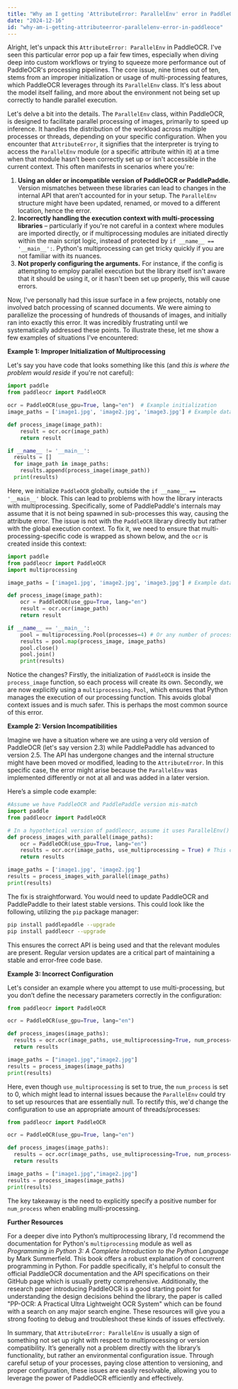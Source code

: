 ```yaml
---
title: "Why am I getting 'AttributeError: ParallelEnv' error in PaddleOCe?"
date: "2024-12-16"
id: "why-am-i-getting-attributeerror-parallelenv-error-in-paddleoce"
---
```


Alright, let's unpack this `AttributeError: ParallelEnv` in PaddleOCR. I've seen this particular error pop up a fair few times, especially when diving deep into custom workflows or trying to squeeze more performance out of PaddleOCR's processing pipelines. The core issue, nine times out of ten, stems from an improper initialization or usage of multi-processing features, which PaddleOCR leverages through its `ParallelEnv` class. It's less about the model itself failing, and more about the environment not being set up correctly to handle parallel execution.

Let's delve a bit into the details. The `ParallelEnv` class, within PaddleOCR, is designed to facilitate parallel processing of images, primarily to speed up inference. It handles the distribution of the workload across multiple processes or threads, depending on your specific configuration. When you encounter that `AttributeError`, it signifies that the interpreter is trying to access the `ParallelEnv` module (or a specific attribute within it) at a time when that module hasn’t been correctly set up or isn't accessible in the current context. This often manifests in scenarios where you're:

1.  **Using an older or incompatible version of PaddleOCR or PaddlePaddle.** Version mismatches between these libraries can lead to changes in the internal API that aren’t accounted for in your setup. The `ParallelEnv` structure might have been updated, renamed, or moved to a different location, hence the error.
2.  **Incorrectly handling the execution context with multi-processing libraries** – particularly if you're not careful in a context where modules are imported directly, or if multiprocessing modules are initiated directly within the main script logic, instead of protected by `if __name__ == '__main__':`. Python's multiprocessing can get tricky quickly if you are not familiar with its nuances.
3.  **Not properly configuring the arguments.** For instance, if the config is attempting to employ parallel execution but the library itself isn't aware that it should be using it, or it hasn't been set up properly, this will cause errors.

Now, I've personally had this issue surface in a few projects, notably one involved batch processing of scanned documents. We were aiming to parallelize the processing of hundreds of thousands of images, and initially ran into exactly this error. It was incredibly frustrating until we systematically addressed these points. To illustrate these, let me show a few examples of situations I've encountered:

**Example 1: Improper Initialization of Multiprocessing**

Let's say you have code that looks something like this (and *this is where the problem would reside* if you're not careful):

```python
import paddle
from paddleocr import PaddleOCR

ocr = PaddleOCR(use_gpu=True, lang="en")  # Example initialization
image_paths = ['image1.jpg', 'image2.jpg', 'image3.jpg'] # Example data

def process_image(image_path):
    result = ocr.ocr(image_path)
    return result

if __name__ != '__main__':
  results = []
  for image_path in image_paths:
    results.append(process_image(image_path))
  print(results)
```

Here, we initialize `PaddleOCR` globally, outside the `if __name__ == '__main__'` block. This can lead to problems with how the library interacts with multiprocessing. Specifically, some of PaddlePaddle's internals may assume that it is not being spawned in sub-processes this way, causing the attribute error. The issue is not with the `PaddleOCR` library directly but rather with the global execution context. To fix it, we need to ensure that multi-processing-specific code is wrapped as shown below, and the `ocr` is created inside this context:

```python
import paddle
from paddleocr import PaddleOCR
import multiprocessing

image_paths = ['image1.jpg', 'image2.jpg', 'image3.jpg'] # Example data

def process_image(image_path):
    ocr = PaddleOCR(use_gpu=True, lang="en")
    result = ocr.ocr(image_path)
    return result

if __name__ == '__main__':
    pool = multiprocessing.Pool(processes=4) # Or any number of processes you prefer
    results = pool.map(process_image, image_paths)
    pool.close()
    pool.join()
    print(results)
```

Notice the changes? Firstly, the initialization of `PaddleOCR` is inside the `process_image` function, so each process will create its own. Secondly, we are now explicitly using a `multiprocessing.Pool`, which ensures that Python manages the execution of our processing function.  This avoids global context issues and is much safer. This is perhaps the most common source of this error.

**Example 2: Version Incompatibilities**

Imagine we have a situation where we are using a very old version of PaddleOCR (let's say version 2.3) while PaddlePaddle has advanced to version 2.5. The API has undergone changes and the internal structure might have been moved or modified, leading to the `AttributeError`. In this specific case, the error might arise because the `ParallelEnv` was implemented differently or not at all and was added in a later version.

Here’s a simple code example:
```python
#Assume we have PaddleOCR and PaddlePaddle version mis-match
import paddle
from paddleocr import PaddleOCR

# In a hypothetical version of paddleocr, assume it uses ParallelEnv()
def process_images_with_parallel(image_paths):
    ocr = PaddleOCR(use_gpu=True, lang="en")
    results = ocr.ocr(image_paths, use_multiprocessing = True) # This could throw an error in old versions.
    return results

image_paths = ['image1.jpg', 'image2.jpg']
results = process_images_with_parallel(image_paths)
print(results)

```

The fix is straightforward. You would need to update PaddleOCR and PaddlePaddle to their latest stable versions. This could look like the following, utilizing the `pip` package manager:

```bash
pip install paddlepaddle --upgrade
pip install paddleocr --upgrade
```

This ensures the correct API is being used and that the relevant modules are present. Regular version updates are a critical part of maintaining a stable and error-free code base.

**Example 3: Incorrect Configuration**

Let's consider an example where you attempt to use multi-processing, but you don’t define the necessary parameters correctly in the configuration:
```python
from paddleocr import PaddleOCR

ocr = PaddleOCR(use_gpu=True, lang="en")

def process_images(image_paths):
  results = ocr.ocr(image_paths, use_multiprocessing=True, num_process=0) #Note how num_process is zero.
  return results

image_paths = ["image1.jpg","image2.jpg"]
results = process_images(image_paths)
print(results)
```
Here, even though `use_multiprocessing` is set to true, the `num_process` is set to 0, which might lead to internal issues because the `ParallelEnv` could try to set up resources that are essentially null. To rectify this, we'd change the configuration to use an appropriate amount of threads/processes:

```python
from paddleocr import PaddleOCR

ocr = PaddleOCR(use_gpu=True, lang="en")

def process_images(image_paths):
  results = ocr.ocr(image_paths, use_multiprocessing=True, num_process=4) # Set a correct amount
  return results

image_paths = ["image1.jpg","image2.jpg"]
results = process_images(image_paths)
print(results)
```

The key takeaway is the need to explicitly specify a positive number for `num_process` when enabling multi-processing.

**Further Resources**

For a deeper dive into Python’s multiprocessing library, I'd recommend the documentation for Python's `multiprocessing` module as well as *Programming in Python 3: A Complete Introduction to the Python Language* by Mark Summerfield. This book offers a robust explanation of concurrent programming in Python. For paddle specifically, it's helpful to consult the official PaddleOCR documentation and the API specifications on their GitHub page which is usually pretty comprehensive. Additionally, the research paper introducing PaddleOCR is a good starting point for understanding the design decisions behind the library, the paper is called "PP-OCR: A Practical Ultra Lightweight OCR System" which can be found with a search on any major search engine. These resources will give you a strong footing to debug and troubleshoot these kinds of issues effectively.

In summary, that `AttributeError: ParallelEnv` is usually a sign of something not set up right with respect to multiprocessing or version compatibility. It’s generally not a problem directly with the library’s functionality, but rather an environmental configuration issue. Through careful setup of your processes, paying close attention to versioning, and proper configuration, these issues are easily resolvable, allowing you to leverage the power of PaddleOCR efficiently and effectively.
